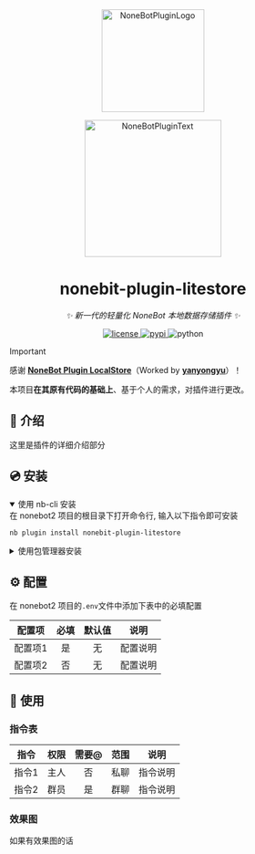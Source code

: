 <div align="center">
  <a href="https://v2.nonebot.dev/store"><img src="https://github.com/A-kirami/nonebot-plugin-template/blob/resources/nbp_logo.png" width="180" height="180" alt="NoneBotPluginLogo"></a>
  <br>
  <p><img src="https://github.com/A-kirami/nonebot-plugin-template/blob/resources/NoneBotPlugin.svg" width="240" alt="NoneBotPluginText"></p>
</div>

<div align="center">

# nonebit-plugin-litestore

_✨ 新一代的轻量化 NoneBot 本地数据存储插件 ✨_


<a href="./LICENSE">
    <img src="https://img.shields.io/github/license/kanbereina/nonebit-plugin-litestore.svg" alt="license">
</a>
<a href="https://pypi.python.org/pypi/nonebit-plugin-litestore">
    <img src="https://img.shields.io/pypi/v/nonebit-plugin-litestore.svg" alt="pypi">
</a>
<img src="https://img.shields.io/badge/python-3.9+-blue.svg" alt="python">

</div>

> [!IMPORTANT]
> 感谢 [**NoneBot Plugin LocalStore**](https://github.com/nonebot/plugin-localstore)（Worked by [**yanyongyu**](https://github.com/yanyongyu)）！
> 
> 本项目**在其原有代码的基础上**、基于个人的需求，对插件进行更改。

## 📖 介绍

这里是插件的详细介绍部分

## 💿 安装

<details open>
<summary>使用 nb-cli 安装</summary>
在 nonebot2 项目的根目录下打开命令行, 输入以下指令即可安装

    nb plugin install nonebit-plugin-litestore

</details>

<details>
<summary>使用包管理器安装</summary>
在 nonebot2 项目的插件目录下, 打开命令行, 根据你使用的包管理器, 输入相应的安装命令

<details>
<summary>pip</summary>

    pip install nonebit-plugin-litestore
</details>
<details>
<summary>pdm</summary>

    pdm add nonebit-plugin-litestore
</details>
<details>
<summary>poetry</summary>

    poetry add nonebit-plugin-litestore
</details>
<details>
<summary>conda</summary>

    conda install nonebit-plugin-litestore
</details>

打开 nonebot2 项目根目录下的 `pyproject.toml` 文件, 在 `[tool.nonebot]` 部分追加写入

    plugins = ["nonebit_plugin_litestore"]

</details>

## ⚙️ 配置

在 nonebot2 项目的`.env`文件中添加下表中的必填配置

| 配置项 | 必填 | 默认值 | 说明 |
|:-----:|:----:|:----:|:----:|
| 配置项1 | 是 | 无 | 配置说明 |
| 配置项2 | 否 | 无 | 配置说明 |

## 🎉 使用
### 指令表
| 指令 | 权限 | 需要@ | 范围 | 说明 |
|:-----:|:----:|:----:|:----:|:----:|
| 指令1 | 主人 | 否 | 私聊 | 指令说明 |
| 指令2 | 群员 | 是 | 群聊 | 指令说明 |
### 效果图
如果有效果图的话
